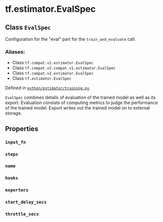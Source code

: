 <div itemscope itemtype="http://developers.google.com/ReferenceObject">
<meta itemprop="name" content="tf.estimator.EvalSpec" />
<meta itemprop="path" content="Stable" />
<meta itemprop="property" content="input_fn"/>
<meta itemprop="property" content="steps"/>
<meta itemprop="property" content="name"/>
<meta itemprop="property" content="hooks"/>
<meta itemprop="property" content="exporters"/>
<meta itemprop="property" content="start_delay_secs"/>
<meta itemprop="property" content="throttle_secs"/>
</div>

# tf.estimator.EvalSpec

## Class `EvalSpec`

Configuration for the "eval" part for the `train_and_evaluate` call.



### Aliases:

* Class `tf.compat.v1.estimator.EvalSpec`
* Class `tf.compat.v2.compat.v1.estimator.EvalSpec`
* Class `tf.compat.v2.estimator.EvalSpec`
* Class `tf.estimator.EvalSpec`



Defined in [`python/estimator/training.py`](https://github.com/tensorflow/estimator/tree/master/tensorflow_estimator/python/estimator/training.py).

<!-- Placeholder for "Used in" -->

`EvalSpec` combines details of evaluation of the trained model as well as its
export. Evaluation consists of computing metrics to judge the performance of
the trained model.  Export writes out the trained model on to external
storage.

## Properties

<h3 id="input_fn"><code>input_fn</code></h3>




<h3 id="steps"><code>steps</code></h3>




<h3 id="name"><code>name</code></h3>




<h3 id="hooks"><code>hooks</code></h3>




<h3 id="exporters"><code>exporters</code></h3>




<h3 id="start_delay_secs"><code>start_delay_secs</code></h3>




<h3 id="throttle_secs"><code>throttle_secs</code></h3>






